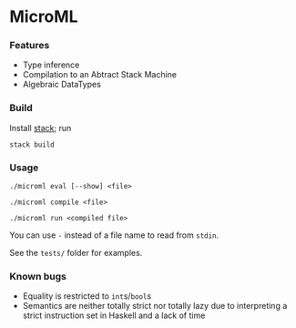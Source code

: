 # MicroML

### Features

- Type inference
- Compilation to an Abtract Stack Machine
- Algebraic DataTypes

### Build

Install [stack](http://docs.haskellstack.org/en/stable/README); run

    stack build

### Usage

    ./microml eval [--show] <file>

    ./microml compile <file>

    ./microml run <compiled file>

You can use `-` instead of a file name to read from `stdin`.

See the `tests/` folder for examples.

### Known bugs

- Equality is restricted to `int`s/`bool`s
- Semantics are neither totally strict nor totally lazy due to interpreting a strict instruction set in Haskell and a lack of time
